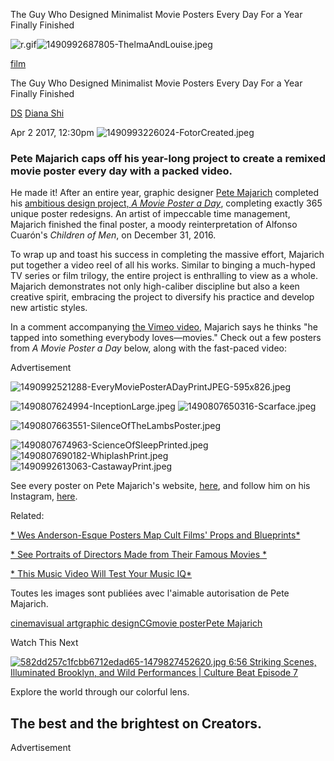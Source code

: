 The Guy Who Designed Minimalist Movie Posters Every Day For a Year Finally Finished

![r.gif](../_resources/b4491705564909da7f9eaf749dbbfbb1.gif)[](../_resources/b4491705564909da7f9eaf749dbbfbb1.gif)[](../_resources/b4491705564909da7f9eaf749dbbfbb1.gif)![1490992687805-ThelmaAndLouise.jpeg](../_resources/b4491705564909da7f9eaf749dbbfbb1.gif)

[film](https://creators.vice.com/en_us/topic/film?utm_source=dmfb)

The Guy Who Designed Minimalist Movie Posters Every Day For a Year Finally Finished

[ DS](https://creators.vice.com/en_us/contributor/diana-shi)
[Diana Shi](https://creators.vice.com/en_us/contributor/diana-shi)

Apr 2 2017, 12:30pm
![1490993226024-FotorCreated.jpeg](../_resources/a1e752c5bc68c6d396acb331d6f58dbe.jpg)

### Pete Majarich caps off his year-long project to create a remixed movie poster every day with a packed video.

He made it! After an entire year, graphic designer [Pete Majarich](http://craftandgraft.co/) completed his [ambitious design project, *A Movie Poster a Day*](https://creators.vice.com/en_us/article/movie-poster-a-day-graphic-design-instagram-challenge), completing exactly 365 unique poster redesigns. An artist of impeccable time management, Majarich finished the final poster, a moody reinterpretation of Alfonso Cuarón's *Children of Men*, on December 31, 2016.

To wrap up and toast his success in completing the massive effort, Majarich put together a video reel of all his works. Similar to binging a much-hyped TV series or film trilogy, the entire project is enthralling to view as a whole. Majarich demonstrates not only high-caliber discipline but also a keen creative spirit, embracing the project to diversify his practice and develop new artistic styles.

In a comment accompanying [the Vimeo video](https://vimeo.com/197401359), Majarich says he thinks "he tapped into something everybody loves—movies." Check out a few posters from *A Movie Poster a Day* below, along with the fast-paced video:

Advertisement

![1490992521288-EveryMoviePosterADayPrintJPEG-595x826.jpeg](../_resources/ae5000f8054f53670444bf7041d7a106.jpg)

![1490807624994-InceptionLarge.jpeg](../_resources/6c0e76054ad4e2d7b7ecdfbf2683072d.jpg)
![1490807650316-Scarface.jpeg](../_resources/264ec1d67fa114338a95a3500cd828f3.jpg)

![1490807663551-SilenceOfTheLambsPoster.jpeg](../_resources/2d4f63c654445fd7ac2a0b6c42b13e93.jpg)

![1490807674963-ScienceOfSleepPrinted.jpeg](../_resources/150d91655ec249441ed2358483d665fc.jpg)
![1490807690182-WhiplashPrint.jpeg](../_resources/defc01e7bcd9a2d0b23b437aed21665a.jpg)
![1490992613063-CastawayPrint.jpeg](../_resources/3b653cafac850d57e84c71ea4e4219ea.jpg)

See every poster on Pete Majarich's website, [here](http://craftandgraft.co/product-category/movie-poster/), and follow him on his Instagram, [here](http://www.instagram.com/craftandgraft/).

Related:

 [* Wes Anderson-Esque Posters Map Cult Films' Props and Blueprints*](https://creators.vice.com/en_us/article/cult-movie-posters-created-from-set-pieces-props)

 [* See Portraits of Directors Made from Their Famous Movies *](https://creators.vice.com/en_us/article/see-portraits-of-directors-made-from-their-famous-movies)

[* This Music Video Will Test Your Music IQ*](https://creators.vice.com/en_us/article/this-music-video-will-test-your-movie-knowledge)

Toutes les images sont publiées avec l'aimable autorisation de Pete Majarich.

[cinema](https://creators.vice.com/en_us/topic/cinema?utm_source=dmfb)[visual art](https://creators.vice.com/en_us/topic/visual-art?utm_source=dmfb)[graphic design](https://creators.vice.com/en_us/topic/graphic-design?utm_source=dmfb)[CG](https://creators.vice.com/en_us/topic/cg?utm_source=dmfb)[movie poster](https://creators.vice.com/en_us/topic/movie-poster?utm_source=dmfb)[Pete Majarich](https://creators.vice.com/en_us/topic/pete-majarich?utm_source=dmfb)

Watch This Next

[ ![582dd257c1fcbb6712edad65-1479827452620.jpg](../_resources/36b2103d24b194d71da622188a96621c.jpg)   6:56     Striking Scenes, Illuminated Brooklyn, and Wild Performances | Culture Beat Episode 7]()

Explore the world through our colorful lens.

## The best and the brightest on Creators.

Advertisement